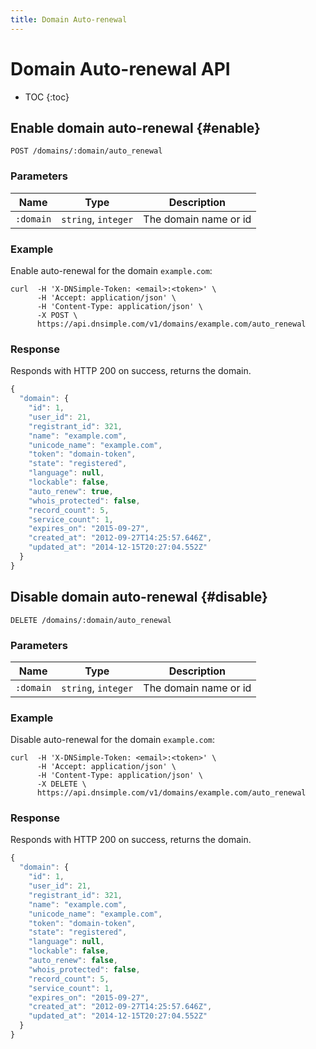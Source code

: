 ```yaml
---
title: Domain Auto-renewal
---
```


# Domain Auto-renewal API

* TOC
{:toc}


## Enable domain auto-renewal {#enable}

    POST /domains/:domain/auto_renewal

### Parameters

Name | Type | Description
-----|------|------------
`:domain` | `string`, `integer` | The domain name or id

### Example

Enable auto-renewal for the domain `example.com`:

    curl  -H 'X-DNSimple-Token: <email>:<token>' \
          -H 'Accept: application/json' \
          -H 'Content-Type: application/json' \
          -X POST \
          https://api.dnsimple.com/v1/domains/example.com/auto_renewal

### Response

Responds with HTTP 200 on success, returns the domain.

~~~js
{
  "domain": {
    "id": 1,
    "user_id": 21,
    "registrant_id": 321,
    "name": "example.com",
    "unicode_name": "example.com",
    "token": "domain-token",
    "state": "registered",
    "language": null,
    "lockable": false,
    "auto_renew": true,
    "whois_protected": false,
    "record_count": 5,
    "service_count": 1,
    "expires_on": "2015-09-27",
    "created_at": "2012-09-27T14:25:57.646Z",
    "updated_at": "2014-12-15T20:27:04.552Z"
  }
}
~~~


## Disable domain auto-renewal {#disable}

    DELETE /domains/:domain/auto_renewal

### Parameters

Name | Type | Description
-----|------|------------
`:domain` | `string`, `integer` | The domain name or id

### Example

Disable auto-renewal for the domain `example.com`:

    curl  -H 'X-DNSimple-Token: <email>:<token>' \
          -H 'Accept: application/json' \
          -H 'Content-Type: application/json' \
          -X DELETE \
          https://api.dnsimple.com/v1/domains/example.com/auto_renewal

### Response

Responds with HTTP 200 on success, returns the domain.

~~~js
{
  "domain": {
    "id": 1,
    "user_id": 21,
    "registrant_id": 321,
    "name": "example.com",
    "unicode_name": "example.com",
    "token": "domain-token",
    "state": "registered",
    "language": null,
    "lockable": false,
    "auto_renew": false,
    "whois_protected": false,
    "record_count": 5,
    "service_count": 1,
    "expires_on": "2015-09-27",
    "created_at": "2012-09-27T14:25:57.646Z",
    "updated_at": "2014-12-15T20:27:04.552Z"
  }
}
~~~
